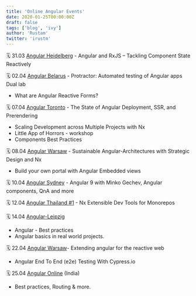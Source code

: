 ```yaml
---
title: 'Online Angular Events'
date: 2020-01-25T00:00:00Z
draft: false
tags: ['blog', 'ivy']
author: 'Rustam'
twitter: 'irustm'
---
```


<!--more-->

🗓 31.03 [Angular Heidelberg](https://www.youtube.com/watch?v=SfKwFtMFdv8&feature=youtu.be) - Angular and RxJS – Tackling Component State Reactively

🗓 02.04 [Angular Belarus](https://www.youtube.com/watch?v=84IztzCQsl4&feature=youtu.be) - Protractor: Automated testing of Angular apps Dual lab

- What are Angular Reactive Forms?

🗓 07.04 [Angular Toronto](https://www.youtube.com/watch?v=rD8V98u7p40) - The State of Angular Deployment, SSR, and Prerendering

- Scaling Development across Multiple Projects with Nx
- Little App of Horrors - workshop
- Components Best Practices

🗓 08.04 [Angular Warsaw](https://www.meetup.com/ru-RU/Angular-Warsaw/events/269833985/) - Sustainable Angular-Architectures with Strategic Design and Nx

- Build your own portal with Angular Embedded views

🗓 10.04 [Angular Sydney](https://www.youtube.com/watch?v=tQzvdeJzyNY) - Angular 9 with Minko Gechev, Angular components, QnA and more

🗓 12.04 [Angular Thailand #1](https://www.youtube.com/watch?v=yFRQhfurr4U) - Nx Extensible Dev Tools for Monorepos

🗓 14.04 [Angular-Leipzig](https://www.meetup.com/ru-RU/Angular-Meetup-Leipzig/events/269466214/)

- Angular - Best practices
- Angular basics in real world projects.

🗓 22.04 [Angular Warsaw](https://www.meetup.com/ru-RU/Angular-Warsaw/events/269887948/)- Extending angular for the reactive web

- Angular End To End (e2e) Testing With Cypress.io

🗓 25.04 [Angular Online](https://www.meetup.com/ru-RU/Angular-Online-Meetup/events/269373181/) (India)

- Best practices, Routing & more.
